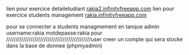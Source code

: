 lien pour exercice detailetudiant [rakia2.infinityfreeapp.com](http://rakia2.infinityfreeapp.com/) lien pour exercice students management [rakia.infinityfreeapp.com](http://rakia.infinityfreeapp.com/)

pour se connecter a students managmement en tanque admin username:rakia motdepasse:rakia pour /////////////////////////////////////////////user creer un compte qui sera stocke dans la base de donnee (phpmyadmin)
